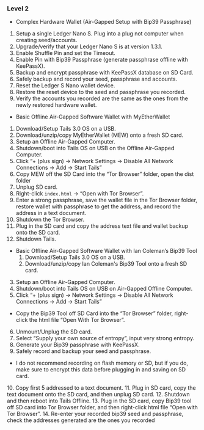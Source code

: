 ### Level 2

- Complex Hardware Wallet (Air-Gapped Setup with Bip39 Passphrase)
 1. Setup a single Ledger Nano S. Plug into a plug not computer when creating seed/accounts.
 2. Upgrade/verify that your Ledger Nano S is at version 1.3.1.
 3. Enable Shuffle Pin and set the Timeout.
 4. Enable Pin with Bip39 Passphrase (generate passphrase offline with KeePassX).
 5. Backup and encrypt passphrase with KeePassX database on SD Card.
 6. Safely backup and record your seed, passphrase and accounts.
 7. Reset the Ledger S Nano wallet device.
 8. Restore the reset device to the seed and passphrase you recorded.
 9. Verify the accounts you recorded are the same as the ones from the newly restored hardware wallet.
 
- Basic Offline Air-Gapped Software Wallet with MyEtherWallet
 1. Download/Setup Tails 3.0 OS on a USB.
 2. Download/unzip/copy MyEtherWallet (MEW) onto a fresh SD card.
 3. Setup an Offline Air-Gapped Computer.
 4. Shutdown/boot into Tails OS on USB on the Offline Air-Gapped Computer.
 5. Click “+ (plus sign) -> Network Settings -> Disable All Network Connections -> Add -> Start Tails”
 6. Copy MEW off the SD Card into the “Tor Browser” folder, open the dist folder
 7. Unplug SD card.
 8. Right-click `index.html` -> “Open with Tor Browser”.
 9. Enter a strong passphrase, save the wallet file in the Tor Browser folder, restore wallet with passphrase to get the address, and record the address in a text document.
 10. Shutdown the Tor Browser.
 11. Plug in the SD card and copy the address text file and wallet backup onto the SD card.
 12. Shutdown Tails.
 
- Basic Offline Air-Gapped Software Wallet with Ian Coleman’s Bip39 Tool
  1. Download/Setup Tails 3.0 OS on a USB.
  2. Download/unzip/copy Ian Coleman's Bip39 Tool onto a fresh SD card.
 3. Setup an Offline Air-Gapped Computer.
 4. Shutdown/boot into Tails OS on USB on Air-Gapped Offline Computer.
 5. Click “+ (plus sign) -> Network Settings -> Disable All Network Connections -> Add -> Start Tails”
- Copy the Bip39 Tool off SD Card into the “Tor Browser” folder, right-click the html file “Open With Tor Browser”.
 6. Unmount/Unplug the SD card.
 7. Select “Supply your own source of entropy”, input very strong entropy.
 8. Generate your Bip39 passphrase with KeePassX.
 9. Safely record and backup your seed and passphrase.
<ul><li>I do not recommend recording on flash memory or SD, but if you do, make sure to encrypt this data before plugging in and saving on SD card.</li></ul>
 10. Copy first 5 addressed to a text document.
 11. Plug in SD card, copy the text document onto the SD card, and then unplug SD card.
 12. Shutdown and then reboot into Tails Offline.
 13. Plug in the SD card, copy Bip39 tool off SD card into Tor Browser folder, and then right-click html file “Open with Tor Browser”.
 14. Re-enter your recorded bip39 seed and passphrase, check the addresses generated are the ones you recorded
